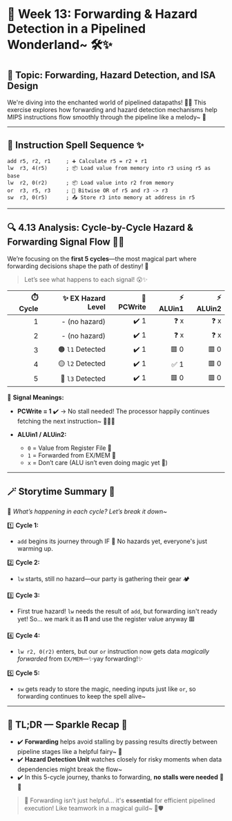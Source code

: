 # 🌟 Week 13: Forwarding & Hazard Detection in a Pipelined Wonderland\~ 🛠️✨

## 🧩 Topic: Forwarding, Hazard Detection, and ISA Design

We're diving into the enchanted world of pipelined datapaths! 🌈✨
This exercise explores how forwarding and hazard detection mechanisms help MIPS instructions flow smoothly through the pipeline like a melody\~ 🎵

---

## 📜 Instruction Spell Sequence ✨

```assembly
add r5, r2, r1     ; ➕ Calculate r5 = r2 + r1
lw  r3, 4(r5)      ; 📦 Load value from memory into r3 using r5 as base
lw  r2, 0(r2)      ; 📦 Load value into r2 from memory
or  r3, r5, r3     ; 🔁 Bitwise OR of r5 and r3 -> r3
sw  r3, 0(r5)      ; 📤 Store r3 into memory at address in r5
```

---

## 🔍 4.13 Analysis: Cycle-by-Cycle Hazard & Forwarding Signal Flow 🔄✨

We’re focusing on the **first 5 cycles**—the most magical part where forwarding decisions shape the path of destiny! 💫

> Let’s see what happens to each signal! 😮✨

| ⏱️ Cycle | ✨ EX Hazard Level | 🚦 PCWrite | ⚡ ALUin1 | ⚡ ALUin2 |
| -------: | -----------------: | ---------: | --------: | --------: |
|        1 |      - (no hazard) |       ✔️ 1 |      ❓ x |      ❓ x |
|        2 |      - (no hazard) |       ✔️ 1 |      ❓ x |      ❓ x |
|        3 |   🟠 `l1` Detected |       ✔️ 1 |      🟥 0 |      🟥 0 |
|        4 |   🟡 `l2` Detected |       ✔️ 1 |      ✅ 1 |      🟥 0 |
|        5 |   🔵 `l3` Detected |       ✔️ 1 |      🟥 0 |      🟥 0 |

🧠 **Signal Meanings:**

- **PCWrite = 1** ✔️ → No stall needed! The processor happily continues fetching the next instruction\~ 🏃‍♀️✨
- **ALUin1 / ALUin2:**

  - `0` = Value from Register File 🧾
  - `1` = Forwarded from EX/MEM 📨
  - `x` = Don’t care (ALU isn’t even doing magic yet 💭)

---

## 🪄 Storytime Summary 🌸

🔧 _What’s happening in each cycle? Let’s break it down\~_

1️⃣ **Cycle 1:**

- `add` begins its journey through IF 💖 No hazards yet, everyone's just warming up.

2️⃣ **Cycle 2:**

- `lw` starts, still no hazard—our party is gathering their gear 🏕️

3️⃣ **Cycle 3:**

- First true hazard! `lw` needs the result of `add`, but forwarding isn't ready yet! So... we mark it as **l1** and use the register value anyway 🟥

4️⃣ **Cycle 4:**

- `lw r2, 0(r2)` enters, but our `or` instruction now gets data _magically forwarded_ from `EX/MEM`—✨yay forwarding!✨

5️⃣ **Cycle 5:**

- `sw` gets ready to store the magic, needing inputs just like `or`, so forwarding continues to keep the spell alive\~

---

## 🧁 TL;DR — Sparkle Recap 🌟

- ✔️ **Forwarding** helps avoid stalling by passing results directly between pipeline stages like a helpful fairy\~ 🧚
- ✔️ **Hazard Detection Unit** watches closely for risky moments when data dependencies might break the flow\~
- ✔️ In this 5-cycle journey, thanks to forwarding, **no stalls were needed** 💪✨

> 📌 Forwarding isn’t just helpful… it's **essential** for efficient pipelined execution! Like teamwork in a magical guild\~ 🌟🛡️
